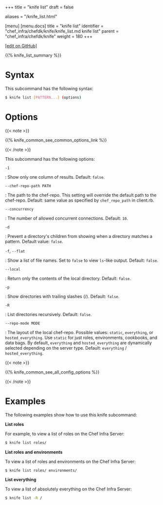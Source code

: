 +++
title = "knife list"
draft = false

aliases = "/knife_list.html"

[menu]
  [menu.docs]
    title = "knife list"
    identifier = "chef_infra/chefdk/knife/knife_list.md knife list"
    parent = "chef_infra/chefdk/knife"
    weight = 180
+++    

[\[edit on
GitHub\]](https://github.com/chef/chef-web-docs/blob/master/chef_master/source/knife_list.rst)

{{% knife_list_summary %}}

Syntax
======

This subcommand has the following syntax:

``` bash
$ knife list [PATTERN...] (options)
```

Options
=======

{{< note >}}

{{% knife_common_see_common_options_link %}}

{{< /note >}}

This subcommand has the following options:

`-1`

:   Show only one column of results. Default: `false`.

`--chef-repo-path PATH`

:   The path to the chef-repo. This setting will override the default
    path to the chef-repo. Default: same value as specified by
    `chef_repo_path` in client.rb.

`--concurrency`

:   The number of allowed concurrent connections. Default: `10`.

`-d`

:   Prevent a directory's children from showing when a directory matches
    a pattern. Default value: `false`.

`-f`, `--flat`

:   Show a list of file names. Set to `false` to view `ls`-like output.
    Default: `false`.

`--local`

:   Return only the contents of the local directory. Default: `false`.

`-p`

:   Show directories with trailing slashes (/). Default: `false`.

`-R`

:   List directories recursively. Default: `false`.

`--repo-mode MODE`

:   The layout of the local chef-repo. Possible values: `static`,
    `everything`, or `hosted_everything`. Use `static` for just roles,
    environments, cookbooks, and data bags. By default, `everything` and
    `hosted_everything` are dynamically selected depending on the server
    type. Default: `everything` / `hosted_everything`.

{{< note >}}

{{% knife_common_see_all_config_options %}}

{{< /note >}}

Examples
========

The following examples show how to use this knife subcommand:

**List roles**

For example, to view a list of roles on the Chef Infra Server:

``` bash
$ knife list roles/
```

**List roles and environments**

To view a list of roles and environments on the Chef Infra Server:

``` bash
$ knife list roles/ environments/
```

**List everything**

To view a list of absolutely everything on the Chef Infra Server:

``` bash
$ knife list -R /
```

